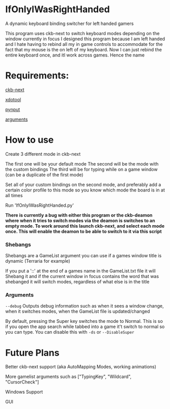 # IfOnlyIWasRightHanded
A dynamic keyboard binding switcher for left handed gamers

This program uses ckb-next to switch keyboard modes depending on the window currently in focus
I designed this program because I am left handed and I hate having to rebind all my in game controls to accommodate for the fact that my mouse is the on left of my keyboard. Now I can just rebind the entire keyboard once, and itl work across games. Hence the name

# Requirements:
[ckb-next](https://github.com/ckb-next/ckb-next "ckb-next")

[xdotool](https://github.com/jordansissel/xdotool)

[pynput](https://pypi.org/project/pynput/)

[arguments](https://pypi.org/project/arguments/)

# How to use

Create 3 different mode in ckb-next

The first one will be your default mode
The second will be the mode with the custom bindings
The third will be for typing while on a game window (can be a duplicate of the first mode)

Set all of your custom bindings on the second mode, and preferably add a certain color profile to this mode so you know which mode the board is in at all times

Run 'IfOnlyIWasRightHanded.py'

**There is currently a bug with either this program or the ckb-deamon where when it tries to switch modes via the deamon is switches to an empty mode. To work around this launch ckb-next, and select each mode once. This will enable the deamon to be able to switch to it via this script**

### Shebangs

Shebangs are a GameList argument you can use if a games window title is dynamic (Terraria for example)

If you put a '::' at the end of a games name in the GameList.txt file it will Shebang it and if the current window in focus contains the word that was shebanged it will switch modes, regardless of what else is in the title

### Arguments

`--debug`
Outputs debug information such as when it sees a window change, when it switches modes, when the GameList file is updated/changed


By default, pressing the Super key switches the mode to Normal. This is so if you open the app search while tabbed into a game it't switch to normal so you can type. You can disable this with `-ds` or `--DisableSuper`

# Future Plans

Better ckb-next support (aka AutoMapping Modes, working animations)

More gamelist arguments such as ["TypingKey", "Wildcard", "CursorCheck"]

Windows Support

GUI
